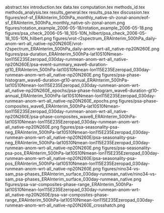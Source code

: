 abstract.tex
introduction.tex
data.tex
computation.tex
methods_id.tex
methods_analysis.tex
results_general.tex
results_psa.tex
discussion.tex
figures/eof-sf_ERAInterim_500hPa_monthly_native-sh-zonal-anom/eof-sf_ERAInterim_500hPa_monthly_native-sh-zonal-anom.png
figures/rotation_example_2006-05-18/rotation_example_2006-05-18.png
figures/psa_check_2006-05-18_10S-10N_hilbert/psa_check_2006-05-18_10S-10N_hilbert.png
figures/vrot-r2spectrum_ERAInterim_500hPa_daily-anom-wrt-all_native-np20N260E/vrot-r2spectrum_ERAInterim_500hPa_daily-anom-wrt-all_native-np20N260E.png
figures/psa-duration_ERAInterim_500hPa-lat10S10Nmean-lon115E235Ezeropad_030day-runmean-anom-wrt-all_native-np20N260E/psa-event-summary_wave6-duration-gt10_ERAInterim_500hPa-lat10S10Nmean-lon115E235Ezeropad_030day-runmean-anom-wrt-all_native-np20N260E.png
figures/psa-phase-histogram_wave6-duration-gt10-annual_ERAInterim_500hPa-lat10S10Nmean-lon115E235Ezeropad_030day-runmean-anom-wrt-all_native-np20N260E_epochs/psa-phase-histogram_wave6-duration-gt10-annual_ERAInterim_500hPa-lat10S10Nmean-lon115E235Ezeropad_030day-runmean-anom-wrt-all_native-np20N260E_epochs.png
figures/psa-phase-composites_wave6_ERAInterim_500hPa-lat10S10Nmean-lon115E235Ezeropad_030day-runmean-anom-wrt-all_native-np20N260E/psa-phase-composites_wave6_ERAInterim_500hPa-lat10S10Nmean-lon115E235Ezeropad_030day-runmean-anom-wrt-all_native-np20N260E.png
figures/psa-seasonality-psa-neg_ERAInterim_500hPa-lat10S10Nmean-lon115E235Ezeropad_030day-runmean-anom-wrt-all_native-np20N260E/psa-seasonality-psa-neg_ERAInterim_500hPa-lat10S10Nmean-lon115E235Ezeropad_030day-runmean-anom-wrt-all_native-np20N260E.png
figures/psa-seasonality-psa-pos_ERAInterim_500hPa-lat10S10Nmean-lon115E235Ezeropad_030day-runmean-anom-wrt-all_native-np20N260E/psa-seasonality-psa-pos_ERAInterim_500hPa-lat10S10Nmean-lon115E235Ezeropad_030day-runmean-anom-wrt-all_native-np20N260E.png
figures/nino34-vs-sam_psa-phases_ERAInterim_surface_030day-runmean_native/nino34-vs-sam_psa-phases_ERAInterim_surface_030day-runmean_native.png
figures/psa-var-composites-phase-range_ERAInterim_500hPa-lat10S10Nmean-lon115E235Ezeropad_030day-runmean-anom-wrt-all_native-np20N260E/psa-var-composites-phase-range_ERAInterim_500hPa-lat10S10Nmean-lon115E235Ezeropad_030day-runmean-anom-wrt-all_native-np20N260E_crosshatch.png